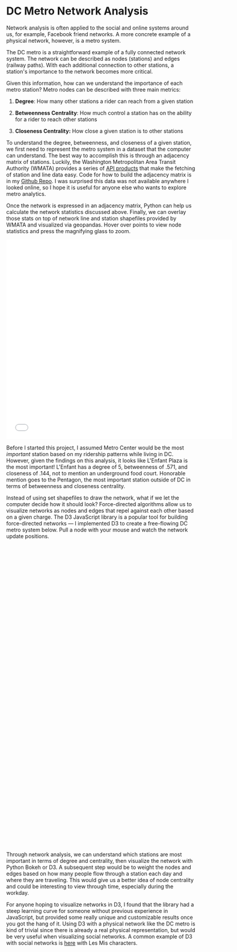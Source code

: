 # DC Metro Network Analysis


Network analysis is often applied to the social and online systems around us, for example, Facebook friend networks. A more concrete example of a physical network, however, is a metro system.

The DC metro is a straightforward example of a fully connected network system. The network can be described as nodes (stations) and edges (railway paths). With each additional connection to other stations, a station's importance to the network becomes more critical. 

Given this information, how can we understand the importance of each metro station? Metro nodes can be described with three main metrics: 

1. **Degree**: How many other stations a rider can reach from a given station

2. **Betweenness Centrality**: How much control a station has on the ability for a rider to reach other stations

3. **Closeness Centrality:**</b> How close a given station is to other stations

To understand the degree, betweenness, and closeness of a given station, we first need to represent the metro system in a dataset that the computer can understand. The best way to accomplish this is through an adjacency matrix of stations. Luckily, the Washington Metropolitan Area Transit Authority (WMATA) provides a series of [API products](https://developer.wmata.com) that make the fetching of station and line data easy. Code for how to build the adjacency matrix is in my [Github Repo](https://github.com/kevcraig/DC-Metro-Analysis/blob/main/Get%20Metro%20Data.py). I was surprised this data was not available anywhere I looked online, so I hope it is useful for anyone else who wants to explore metro analytics.
		
Once the network is expressed in an adjacency matrix, Python can help us calculate the network statistics discussed above. Finally, we can overlay those stats on top of network line and station shapefiles provided by WMATA and visualized via geopandas. Hover over points to view node statistics and press the magnifying glass to zoom.

<div align = "center">
	<iframe src="bokeh_wmata.html" frameborder="0" width="600" height="530"	></iframe>
</div>

Before I started this project, I assumed Metro Center would be the most *important* station based on my ridership patterns while living in DC. However, given the findings on this analysis, it looks like L'Enfant Plaza is the most important! L'Enfant has a degree of 5, betweenness of .571, and closeness of .144, not to mention an underground food court. Honorable mention goes to the Pentagon, the most important station outside of DC in terms of betweenness and closeness centrality.

Instead of using set shapefiles to draw the network, what if we let the computer decide how it should look? Force-directed algorithms allow us to visualize networks as nodes and edges that repel against each other based on a given charge. The D3 JavaScript library is a popular tool for building force-directed networks — I implemented D3 to create a free-flowing DC metro system below. Pull a node with your mouse and watch the network update positions.


<div style="width:960; margin:0 auto;">

<style>

	.links line {
	  stroke: #999;
	  stroke-opacity: 0.6;
	}
	
	.nodes circle {
	  stroke: #fff;
	  stroke-width: 1.5px;
	}
	
	text {
	  font-family: sans-serif;
	  font-size: 8px;
	}
	
	
	</style>
	
	
<script src="https://d3js.org/d3.v4.min.js"></script>
<svg width="960" height="800"></svg>
	
<script>


var svg = d3.select("svg"),
	width = +svg.attr("width"),
	height = +svg.attr("height");

var color = d3.scaleOrdinal(d3.schemeCategory20);

var simulation = d3.forceSimulation()
	.force("link", d3.forceLink().id(function(d) { return d.id; }))
	.force("charge", d3.forceManyBody().strength(-15))
	.force("center", d3.forceCenter(width / 2, height / 2));

d3.json("wmata.json", function(error, graph) {
  if (error) throw error;

  var link = svg.append("g")
	  .attr("class", "links")
	.selectAll("line")
	.data(graph.links)
	.enter().append("line")
	  .attr("stroke-width", function(d) { return Math.sqrt(d.degree); });

  var node = svg.append("g")
	  .attr("class", "nodes")
	.selectAll("g")
	.data(graph.nodes)
	.enter().append("g")
	
  var circles = node.append("circle")
	  .attr("r", function(d) { return d.degree * 3; })
	  .attr("fill", function(d) { return color(d.degree); })
	  .call(d3.drag()
		  .on("start", dragstarted)
		  .on("drag", dragged)
		  .on("end", dragended));

  var lables = node.append("text")
	  .text(function(d) {
		return d.id;
	  })
	  .attr('x', 6)
	  .attr('y', 3);

  node.append("title")
	  .text(function(d) { return d.id; });

  simulation
	  .nodes(graph.nodes)
	  .on("tick", ticked);

  simulation.force("link")
	  .links(graph.links);

  function ticked() {
	link
		.attr("x1", function(d) { return d.source.x; })
		.attr("y1", function(d) { return d.source.y; })
		.attr("x2", function(d) { return d.target.x; })
		.attr("y2", function(d) { return d.target.y; });

	node
		.attr("transform", function(d) {
		  return "translate(" + d.x + "," + d.y + ")";
		})
  }
});

function dragstarted(d) {
  if (!d3.event.active) simulation.alphaTarget(0.3).restart();
  d.fx = d.x;
  d.fy = d.y;
}

function dragged(d) {
  d.fx = d3.event.x;
  d.fy = d3.event.y;
}

function dragended(d) {
  if (!d3.event.active) simulation.alphaTarget(0);
  d.fx = null;
  d.fy = null;
}

</script>
</div>


Through network analysis, we can understand which stations are most important in terms of degree and centrality, then visualize the network with Python Bokeh or D3. A subsequent step would be to weight the nodes and edges based on how many people flow through a station each day and where they are traveling. This would give us a better idea of node centrality and could be interesting to view through time, especially during the workday. 

For anyone hoping to visualize networks in D3, I found that the library had a steep learning curve for someone without previous experience in JavaScript, but provided some really unique and customizable results once you got the hang of it. Using D3 with a physical network like the DC metro is kind of trivial since there is already a real physical representation, but would be very useful when visualizing social networks. A common example of D3 with social networks is [here](https://bl.ocks.org/mbostock/4062045) with Les Mis characters.

